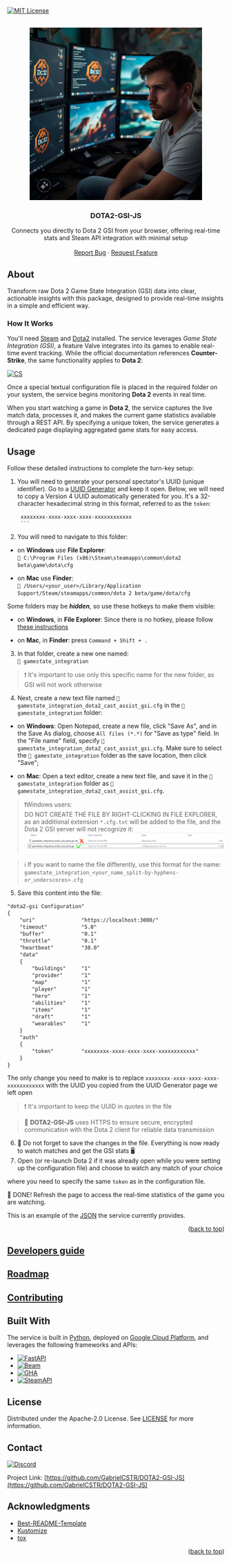 [![MIT License][license-shield]][license-url]

<!-- PROJECT LOGO -->
<br />
<div align="center">
  <a href="#">
    <img src="images/logo.jpg" height="400px" alt="Logo">
  </a>

  <h3 align="center">DOTA2-GSI-JS</h3>

  <p align="center">
    Connects you directly to Dota 2 GSI from your browser, offering real-time stats and Steam API integration with minimal setup
    <br />
    <br />
    <a href="#">Report Bug</a>
    ·
    <a href="#">Request Feature</a>
  </p>
</div>

## About

Transform raw Dota 2 Game State Integration (GSI) data into clear, actionable insights with this package, designed to provide real-time insights in a simple and efficient way.

### How It Works

You'll need [Steam](https://store.steampowered.com/)
and [Dota2](https://store.steampowered.com/app/570/Dota_2/) installed. The
service leverages _Game State Integration (GSI)_, a feature Valve integrates
into its games to enable real-time event tracking. While the official
documentation references **Counter-Strike**, the same functionality applies to
**Dota 2**:

[![CS][cs]][cs-url]

Once a special textual configuration file
is placed in the required folder on your system, the service begins
monitoring **Dota 2** events in real time.

When you start watching a game in **Dota 2**, the service captures the live
match data, processes it, and makes the current game statistics available
through a REST API. By specifying a unique token, the service generates a
dedicated page displaying aggregated game stats for easy access.

## Usage

Follow these detailed instructions to complete the turn-key setup:

1. You will need to generate your personal spectator's UUID (unique identifier).
   Go to a [UUID Generator](https://www.uuidgenerator.net/version4) and keep it
   open. Below, we will need to copy a Version 4 UUID automatically
   generated for you. It's a 32-character hexadecimal string in this format,
   referred to as the `token`:

   ````text
    xxxxxxxx-xxxx-xxxx-xxxx-xxxxxxxxxxxx
    ```

   ````

2. You will need to navigate to this folder:

- on **Windows** use **File Explorer**:  
  `📁 C:\Program Files (x86)\Steam\steamapps\common\dota2 beta\game\dota\cfg`

- on **Mac** use **Finder**:  
   `📁 /Users/<your_user>/Library/Application
Support/Steam/steamapps/common/dota 2 beta/game/dota/cfg`

Some folders may be **_hidden_**, so use these hotkeys to make them visible:

- on **Windows**, in **File Explorer**: Since there is no hotkey, please
  follow [these instructions](https://support.microsoft.com/en-us/windows/show-hidden-files-0320fe58-0117-fd59-6851-9b7f9840fdb2)

- on **Mac**, in **Finder**: press `Command + Shift + .`

3. In that folder, create a new one named:  
   `📁 gamestate_integration`

> ❗ It's important to use only this specific name for the new folder, as GSI
> will not work otherwise

4. Next, create a new text file named
   `📄 gamestate_integration_dota2_cast_assist_gsi.cfg` in the `📁 gamestate_integration` folder:

- on **Windows**: Open Notepad, create a new file, click "Save As", and in the
  Save As dialog, choose `All files (*.*)` for "Save as type" field. In the
  "File name" field, specify `📄 gamestate_integration_dota2_cast_assist_gsi.cfg`.
  Make sure to select the `📁 gamestate_integration` folder as the save
  location,
  then click "Save";

- on **Mac**: Open a text editor, create a new text file, and save it in the
  `📁 gamestate_integration` folder as `📄 gamestate_integration_dota2_cast_assist_gsi.cfg`.

> ❗Windows users:  
> DO NOT CREATE THE FILE BY RIGHT-CLICKING IN FILE EXPLORER,
> as an additional extension `*.cfg.txt` will be added to the file, and the
> Dota 2 GSI server will not recognize it:
> <a href="#">
    <img src="images/win_file_explorer_dont_create_using_right_click.png"  alt="Logo">
  </a>

> ℹ️ If you want to name the file differently, use this format for the name:
> `gamestate_integration_<your_name_split-by-hyphens-or_underscores>.cfg`

5. Save this content into the file:

```text
"dota2-gsi Configuration"
{
    "uri"               "https://localhost:3000/"
    "timeout"           "5.0"
    "buffer"            "0.1"
    "throttle"          "0.1"
    "heartbeat"         "30.0"
    "data"
    {
        "buildings"     "1"
        "provider"      "1"
        "map"           "1"
        "player"        "1"
        "hero"          "1"
        "abilities"     "1"
        "items"         "1"
        "draft"         "1"
        "wearables"     "1"
    }
    "auth"
    {
        "token"         "xxxxxxxx-xxxx-xxxx-xxxx-xxxxxxxxxxxx"
    }
}
```

The only change you need to make is to replace
`xxxxxxxx-xxxx-xxxx-xxxx-xxxxxxxxxxxx` with the UUID you copied from the
UUID Generator page we left open

> ❗ It's important to keep the UUID in quotes in the file

> 🔐 **DOTA2-GSI-JS** uses HTTPS to ensure secure, encrypted communication
> with the Dota 2 client for reliable data transmission

6. 💾 Do not forget to save the changes in the file. Everything
   is now ready to watch matches and get the GSI stats 🖥️
7. Open (or re-launch Dota 2 if it was already open while you were setting
   up the configuration file) and choose to watch any match of your choice

where you need to specify the same `token` as in the configuration file.

🎉 DONE! Refresh the page to access the real-time statistics of the game you
are watching.

This is an example of the [JSON](./app/templates/example_stats.json) the service currently provides.

<p align="right">(<a href="#readme-top">back to top</a>)</p>

## [Developers guide](DEVELOPERS.md)

## [Roadmap](ROADMAP.md)

## [Contributing](CONTRIBUTING.md)

## Built With

The service is built in [Python](https://www.python.org/), deployed on
[Google Cloud Platform](https://cloud.google.com/), and
leverages the following frameworks and APIs:

- [![FastAPI][fastapi]][fastapi-url]
- [![Beam][beam]][beam-url]
- [![GHA][gha]][gha-url]
- [![SteamAPI][steamapi]][steamapi-url]

<!-- LICENSE -->

## License

Distributed under the Apache-2.0 License. See [LICENSE](LICENSE) for more
information.

<!-- CONTACT -->

## Contact

[![Discord][discord]][discord-url]

Project Link: [https://github.com/GabrielCSTR/DOTA2-GSI-JS](https://github.com/GabrielCSTR/DOTA2-GSI-JS)

<!-- ACKNOWLEDGMENTS -->

## Acknowledgments

- [Best-README-Template](https://github.com/othneildrew/Best-README-Template)
- [Kustomize](https://kustomize.io/)
- [tox](https://tox.wiki/)

<p align="right">(<a href="#readme-top">back to top</a>)</p>

<!-- MARKDOWN LINKS & IMAGES -->
<!-- https://www.markdownguide.org/basic-syntax/#reference-style-links -->

[license-shield]: https://img.shields.io/github/license/GabrielCSTR/DOTA2-GSI-JS.svg?style=for-the-badge
[license-url]: https://github.com/GabrielCSTR/DOTA2-GSI-JS/blob/main/LICENSE
[linkedin-shield]: https://img.shields.io/badge/-LinkedIn-blue.svg?style=for-the-badge&logo=linkedin&colorB=blue
[fastapi]: https://img.shields.io/badge/FastAPI-009688?style=for-the-badge&logo=fastapi&logoColor=white
[fastapi-url]: https://fastapi.tiangolo.com/
[beam]: https://img.shields.io/badge/Apache%20Beam-FFA500?style=for-the-badge&logo=apache&logoColor=FFD700
[beam-url]: https://beam.apache.org/
[gha]: https://img.shields.io/badge/GitHub%20Actions-2A2A2A?style=for-the-badge&logo=githubactions&logoColor=white
[gha-url]: https://github.com/features/actions
[steamapi]: https://img.shields.io/badge/Steam%20API-294172?style=for-the-badge&logo=steam&logoColor=white
[steamapi-url]: https://steamcommunity.com/dev/apikey
[cs]: https://img.shields.io/badge/Counter--Strike%20GSI-000000?style=for-the-badge&logo=counter-strike&logoColor=white
[cs-url]: https://developer.valvesoftware.com/wiki/Counter-Strike:_Global_Offensive_Game_State_Integration
[discord]: https://img.shields.io/badge/Discord-5865F2?style=for-the-badge&logo=discord&logoColor=white
[discord-url]: https://discord.gg
